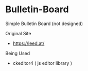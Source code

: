 # Bulletin-Board
Simple Bulletin Board (not designed)

Original Site
 - https://leed.at/
 
Being Used
 - ckeditor4 ( js editor library )

